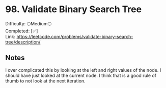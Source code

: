 # 98. Validate Binary Search Tree

Difficulty: 🌕Medium🌕 \
Completed: [✅] \
Link: https://leetcode.com/problems/validate-binary-search-tree/description/

## Notes

I over complicated this by looking at the left and right values of the node. I should have just looked at the current node. I think that is a good rule of thumb to not look at the next iteration.
